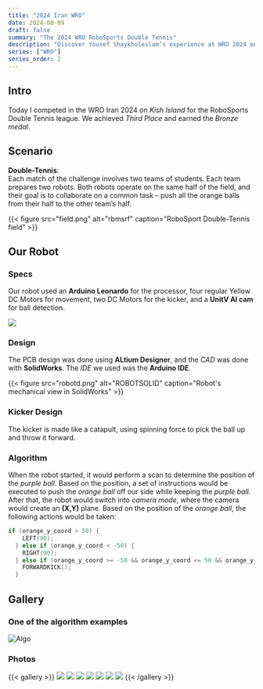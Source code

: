 ```yaml
---
title: "2024 Iran WRO"
date: 2024-08-09
draft: false
summary: "The 2024 WRO RoboSports Double Tennis"
description: "Discover Yousef Shaykholeslam’s experience at WRO 2024 on Kish Island, where his team earned the Bronze medal in the RoboSports Double Tennis league. Read about their journey, challenges, and success in one of the most exciting robotics competitions."
series: ["WRO"]
series_order: 2
---
```


## Intro
Today I competed in the WRO Iran 2024 on *Kish Island* for the RoboSports Double Tennis league. We achieved *Third Place* and earned the *Bronze medal*.

## Scenario
**Double-Tennis**:  
Each match of the challenge involves two teams of students. Each team prepares two robots. Both robots operate on the same half of the field, and their goal is to collaborate on a common task – push all the orange balls from their half to the other team’s half.

{{< figure
    src="field.png"
    alt="rbmsrf"
    caption="RoboSport Double-Tennis field"
    >}}

## Our Robot
### Specs  
Our robot used an **Arduino Leonardo** for the processor, four regular Yellow DC Motors for movement, two DC Motors for the kicker, and a **UnitV AI cam** for ball detection.

<img class="thumbnailshadow" src="unitv.png">

### Design  
The PCB design was done using **ALtium Designer**, and the *CAD* was done with **SolidWorks**. The *IDE* we used was the **Arduino IDE**.

{{< figure
    src="robotd.png"
    alt="ROBOTSOLID"
    caption="Robot's mechanical view in SolidWorks"
    >}}

### Kicker Design  
The kicker is made like a catapult, using spinning force to pick the ball up and throw it forward.

### Algorithm  
When the robot started, it would perform a scan to determine the position of the *purple ball*. Based on the position, a set of instructions would be executed to push the *orange ball* off our side while keeping the *purple ball*. After that, the robot would switch into *camera mode*, where the camera would create an **(X,Y)** plane. Based on the position of the *orange ball*, the following actions would be taken:

```C
if (orange_y_coord > 50) {
    LEFT(90);
  } else if (orange_y_coord < -50) {
    RIGHT(90);
  } else if (orange_y_coord >= -50 && orange_y_coord <= 50 && orange_y_coord !=0) {
    FORWARDKICK();
  }
```


## Gallery

### One of the algorithm examples
![Algo](algo.gif)

### Photos
{{< gallery >}}
  <img src="upme.jpg" class="grid-w33" />
  <img src="memedal.jpg" class="grid-w33" />
  <img src="gp.jpg" class="grid-w33" />
  <img src="post.jpg" class="grid-w33" />
  <img src="meupag.jpg"  class="grid-w33" />
  <img src="sideme.jpg" class="grid-w33" />
  <img src="frontme.jpg" class="grid-w33" />
{{< /gallery >}}

